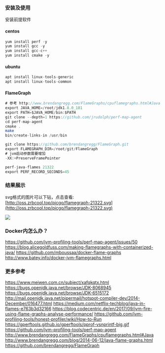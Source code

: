 ### 安装及使用

安装前提软件

#### centos

```java
yum install perf -y
yum install gcc -y
yum install gcc-c++
yum install cmake -y
```

#### ubuntu

```java
apt install linux-tools-generic
apt install linux-tools-common
```

#### FlameGraph

```java
# 参考 http://www.brendangregg.com/FlameGraphs/cpuflamegraphs.html#Java
export JAVA_HOME=/root/jdk1.8.0_181
export PATH=$JAVA_HOME/bin:$PATH
git clone --depth=1 https://github.com/jrudolph/perf-map-agent
cd perf-map-agent
cmake .
make
bin/create-links-in /usr/bin

git clone https://github.com/brendangregg/FlameGraph.git
export FLAMEGRAPH_DIR=/root/git/FlameGraph
# jvm启动参数需要增加
-XX:+PreserveFramePointer

perf-java-flames 21322
export PERF_RECORD_SECONDS=45
```

### 结果展示

svg格式的图片可以下钻，点击查看: [](http://oss.zrbcool.top/picgo/flamegraph-21322.svg)  [http://oss.zrbcool.top/picgo/flamegraph-21322.svg](http://oss.zrbcool.top/picgo/flamegraph-21322.svg)

![](http://oss.zrbcool.top/picgo/flamegraph-21322.svg)

### Docker内怎么办？
https://github.com/jvm-profiling-tools/perf-map-agent/issues/50
https://blog.alicegoldfuss.com/making-flamegraphs-with-containerized-java/
https://github.com/mboussaa/docker-flame-graphs
http://www.batey.info/docker-jvm-flamegraphs.html

### 更多参考
https://www.meiwen.com.cn/subject/xafqkqtx.html
https://bugs.openjdk.java.net/browse/JDK-8068945
https://bugs.openjdk.java.net/browse/JDK-6515172
http://mail.openjdk.java.net/pipermail/hotspot-compiler-dev/2014-December/016477.html
https://medium.com/netflix-techblog/java-in-flames-e763b3d32166
https://blog.codecentric.de/en/2017/09/jvm-fire-using-flame-graphs-analyse-performance/
https://github.com/jvm-profiling-tools/honest-profiler/wiki/How-to-Run
https://gperftools.github.io/gperftools/pprof-vsnprintf-big.gif
https://github.com/jvm-profiling-tools/perf-map-agent
http://www.brendangregg.com/FlameGraphs/cpuflamegraphs.html#Java
http://www.brendangregg.com/blog/2014-06-12/java-flame-graphs.html
https://github.com/brendangregg/FlameGraph
